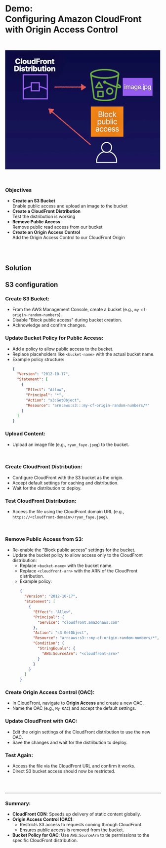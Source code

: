 # Demo:<br>Configuring Amazon CloudFront with Origin Access Control

<br>

![](../img/demo/7.12.CloudFront-OriginAccessControl.png)

<br>

### Objectives
- **Create an S3 Bucket**<br>Enable public access and upload an image to the bucket
- **Create a CloudFront Distribution**<br>Test the distribution is working
- **Remove Public Access**<br>Remove public read access from our bucket
- **Create an Origin Access Control**<br>Add the Origin Access Control to our CloudFront Origin

<br><br>

## Solution
## S3 configuration
### **Create S3 Bucket**:
   - From the AWS Management Console, create a bucket (e.g., `my-cf-origin-random-numbers`).
   - Disable "Block public access" during bucket creation.
   - Acknowledge and confirm changes.

### **Update Bucket Policy for Public Access**:
   - Add a policy to allow public access to the bucket.
   - Replace placeholders like `<bucket-name>` with the actual bucket name.
   - Example policy structure:
     ```json
     {
       "Version": "2012-10-17",
       "Statement": [
         {
           "Effect": "Allow",
           "Principal": "*",
           "Action": "s3:GetObject",
           "Resource": "arn:aws:s3:::my-cf-origin-random-numbers/*"
         }
       ]
     }
     ```

### **Upload Content**:
   - Upload an image file (e.g., `ryan_faye.jpeg`) to the bucket.

<br>

### **Create CloudFront Distribution**:
   - Configure CloudFront with the S3 bucket as the origin.
   - Accept default settings for caching and distribution.
   - Wait for the distribution to deploy.

### **Test CloudFront Distribution**:
   - Access the file using the CloudFront domain URL (e.g., `https://<cloudfront-domain>/ryan_faye.jpeg`).

<br>

### **Remove Public Access from S3**:
   - Re-enable the "Block public access" settings for the bucket.
   - Update the bucket policy to allow access only to the CloudFront distribution:
     - Replace `<bucket-name>` with the bucket name.
     - Replace `<cloudfront-arn>` with the ARN of the CloudFront distribution.
     - Example policy:
       ```json
       {
         "Version": "2012-10-17",
         "Statement": [
           {
             "Effect": "Allow",
             "Principal": {
               "Service": "cloudfront.amazonaws.com"
             },
             "Action": "s3:GetObject",
             "Resource": "arn:aws:s3:::my-cf-origin-random-numbers/*",
             "Condition": {
               "StringEquals": {
                 "AWS:SourceArn": "<cloudfront-arn>"
               }
             }
           }
         ]
       }
       ```

### **Create Origin Access Control (OAC)**:
   - In CloudFront, navigate to **Origin Access** and create a new OAC.
   - Name the OAC (e.g., `My OAC`) and accept the default settings.

### **Update CloudFront with OAC**:
   - Edit the origin settings of the CloudFront distribution to use the new OAC.
   - Save the changes and wait for the distribution to deploy.

### **Test Again**:
   - Access the file via the CloudFront URL and confirm it works.
   - Direct S3 bucket access should now be restricted.

<br><br><hr>

### **Summary**:
- **CloudFront CDN**: Speeds up delivery of static content globally.
- **Origin Access Control (OAC)**:
  - Restricts S3 access to requests coming through CloudFront.
  - Ensures public access is removed from the bucket.
- **Bucket Policy for OAC**: Use `AWS:SourceArn` to tie permissions to the specific CloudFront distribution.
